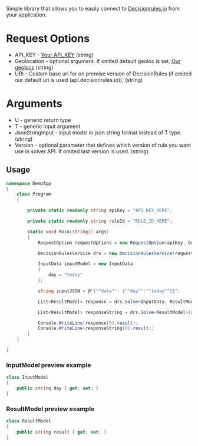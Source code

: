 Simple library that allows you to easily connect to [Decisionrules.io](https://decisionrules.io/) from your application.

# Request Options

* API_KEY - [Your API_KEY](https://docs.decisionrules.io/docs/api/api-keys) (string)
* Geolocation - optional argument. If omited default geoloc is set. [Our geolocs](https://docs.decisionrules.io/docs/api/geo-location) (string)
* URI - Custom base url for on premise version of DecisionRules (if omited our default uri is used (api.decisionrules.io)); (string)

# Arguments

* U - generic return type
* T - generic input argument
* JsonStringInput - input model in json string format instead of T type. (string)
* Version - optional parameter that defines which version of rule you want use in solver API. If omited last version is used. (string)



## Usage

```c#
namespace DemoApp
{
    class Program
    {

        private static readonly string apiKey = "API_KEY_HERE";

        private static readonly string ruleId = "RULE_ID_HERE";

        static void Main(string[] args)
        {
            RequestOption requestOptions = new RequestOption(apiKey, GeoLocations.DEFAULT, "IF ONPROMISE version then base url here");

            DecisionRulesService drs = new DecisionRulesService(requestOptions);

            InputData inputModel = new InputData
            {
                day = "today"
            };

            string inputJSON = @"{""data"": {""day"":""today""}}";

            List<ResultModel> response = drs.Solve<InputData, ResultModel>(ruleId, inputModel, SolverStrategies.STANDARD,"VERSION_HERE").Result;

            List<ResultModel> responseString = drs.Solve<ResultModel>(ruleId, inputJSON, SolverStrategies.STANDARD,"VERSION_HERE").Result;

            Console.WriteLine(response[0].result);
            Console.WriteLine(responseString[0].result);
        }
    }

}
```
### InputModel preview example

```c#
class InputModel
{
    public string day { get; set; }
}
```

### ResultModel preview example

```c#
class ResultModel
{
    public string result { get; set; }
}
```
